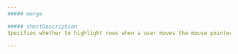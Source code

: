 ```yaml
---
##### merge

##### shortDescription
Specifies whether to highlight rows when a user moves the mouse pointer over them.

---
```

